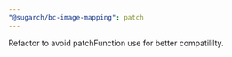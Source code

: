 ```yaml
---
"@sugarch/bc-image-mapping": patch
---
```


Refactor to avoid patchFunction use for better compatililty.
